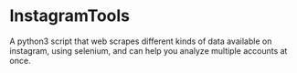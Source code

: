# InstagramTools
A python3 script that web scrapes different kinds of data available on instagram, using selenium, and can help you analyze multiple accounts at once.
